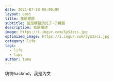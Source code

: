 ```yaml
---
date: 2021-07-28 00:00:00
layout: post
title: 我是標題
subtitle: 這是標題的兒子-子標題
description: 我是描述
image: https://i.imgur.com/5yS3zci.jpg
optimized_image: https://i.imgur.com/5yS3zci.jpg
category: life
tags:
  - life
  - tips
author: tuna
---
```

嗨嗨hackmd，我是內文

